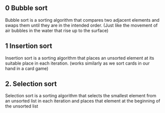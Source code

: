 ## 0 Bubble sort
Bubble sort is a sorting algorithm that compares two adjacent elements and swaps them until they are in the intended order.
(Just like the movement of air bubbles in the water that rise up to the surface)

## 1 Insertion sort
Insertion sort is a sorting algorithm that places an unsorted element at its suitable place in each iteration.
(works similarly as we sort cards in our hand in a card game)

## 2. Selection sort
Selection sort is a sorting algorithm that selects the smallest element from an unsorted list in each iteration and places that element at the beginning of the unsorted list
